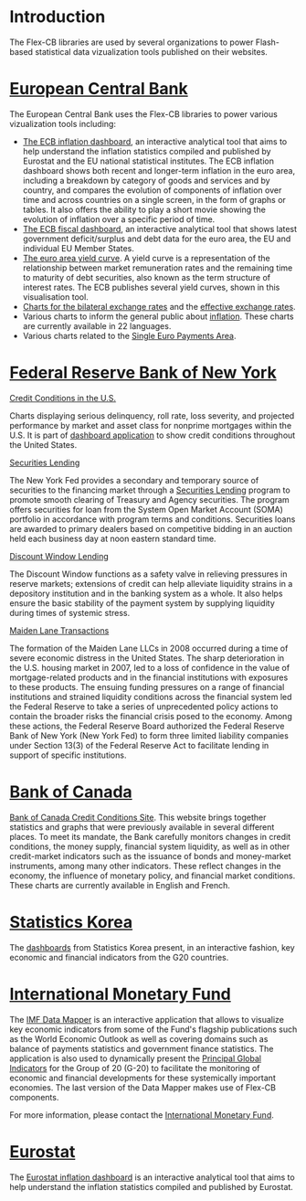 # Introduction #

The Flex-CB libraries are used by several organizations to power Flash-based statistical data vizualization tools published on their websites.

# [European Central Bank](http://www.ecb.europa.eu) #

The European Central Bank uses the Flex-CB libraries to power various vizualization tools including:

  * [The ECB inflation dashboard](http://www.ecb.europa.eu/stats/prices/hicp/html/inflation.en.html), an interactive analytical tool that aims to help understand the inflation statistics compiled and published by Eurostat and the EU national statistical institutes. The ECB inflation dashboard shows both recent and longer-term inflation in the euro area, including a breakdown by category of goods and services and by country, and compares the evolution of components of inflation over time and across countries on a single screen, in the form of graphs or tables. It also offers the ability to play a short movie showing the evolution of inflation over a specific period of time.
  * [The ECB fiscal dashboard](http://www.ecb.europa.eu/stats/gov/html/dashboard.en.html), an interactive analytical tool that shows latest government deficit/surplus and debt data for the euro area, the EU and individual EU Member States.
  * [The euro area yield curve](http://www.ecb.int/stats/money/yc/html/index.en.html). A yield curve is a representation of the relationship between market remuneration rates and the remaining time to maturity of debt securities, also known as the term structure of interest rates. The ECB publishes several yield curves, shown in this visualisation tool.
  * [Charts for the bilateral exchange rates](http://www.ecb.europa.eu/stats/exchange/eurofxref/html/index.en.html) and the [effective exchange rates](http://www.ecb.europa.eu/stats/exchange/effective/html/index.en.html).
  * Various charts to inform the general public about [inflation](http://www.ecb.int/ecb/educational/hicp/html/index.en.html). These charts are currently available in 22 languages.
  * Various charts related to the [Single Euro Payments Area](http://www.ecb.europa.eu/paym/sepa/about/indicators/html/index.en.html).


# [Federal Reserve Bank of New York](http://www.newyorkfed.org) #

[Credit Conditions in the U.S.](http://data.newyorkfed.org/creditconditions/)

Charts displaying serious delinquency, roll rate, loss severity, and projected performance by market and asset class for nonprime mortgages within the U.S. It is part of [dashboard application](http://data.newyorkfed.org/creditconditions/) to show credit conditions throughout the United States.

[Securities Lending](http://www.newyorkfed.org/markets/securitieslending.html/)

The New York Fed provides a secondary and temporary source of securities to the financing market through a [Securities Lending](http://www.newyorkfed.org/markets/securitieslending.html/) program to promote smooth clearing of Treasury and Agency securities. The program offers securities for loan from the System Open Market Account (SOMA) portfolio in accordance with program terms and conditions. Securities loans are awarded to primary dealers based on competitive bidding in an auction held each business day at noon eastern standard time.

[Discount Window Lending](http://www.newyorkfed.org/banking/discountwindow.html/)

The Discount Window functions as a safety valve in relieving pressures in reserve markets; extensions of credit can help alleviate liquidity strains in a depository institution and in the banking system as a whole. It also helps ensure the basic stability of the payment system by supplying liquidity during times of systemic stress.


[Maiden Lane Transactions](http://www.newyorkfed.org/markets/maidenlane.html/)

The formation of the Maiden Lane LLCs in 2008 occurred during a time of severe economic distress in the United States. The sharp deterioration in the U.S. housing market in 2007, led to a loss of confidence in the value of mortgage-related products and in the financial institutions with exposures to these products. The ensuing funding pressures on a range of financial institutions and strained liquidity conditions across the financial system led the Federal Reserve to take a series of unprecedented policy actions to contain the broader risks the financial crisis posed to the economy. Among these actions, the Federal Reserve Board authorized the Federal Reserve Bank of New York (New York Fed) to form three limited liability companies under Section 13(3) of the Federal Reserve Act  to facilitate lending in support of specific institutions.

# [Bank of Canada](http://www.bankofcanada.ca/) #

[Bank of Canada Credit Conditions Site](http://credit.bank-banque-canada.ca/). This website brings together statistics and graphs that were previously available in several different places. To meet its mandate, the Bank carefully monitors changes in credit conditions, the money supply, financial system liquidity, as well as in other credit-market indicators such as the issuance of bonds and money-market instruments, among many other indicators. These reflect changes in the economy, the influence of monetary policy, and financial market conditions. These charts are currently available in English and French.

# [Statistics Korea](http://kostat.go.kr/eng/) #
The [dashboards](http://kosis.kr/nsportal/bulletin/html/index_eng.html) from Statistics Korea present, in an interactive fashion, key economic and financial indicators from the G20 countries.

# [International Monetary Fund](http://www.imf.org/) #
The [IMF Data Mapper](http://www.imf.org/external/datamapper/index.php) is an interactive application that allows to visualize key economic indicators from some of the Fund's flagship publications such as the World Economic Outlook as well as covering domains such as balance of payments statistics and government finance statistics. The application is also used to dynamically present the [Principal Global Indicators](http://www.principalglobalindicators.org/default.aspx) for the Group of 20 (G-20) to facilitate the monitoring of economic and financial developments for these systemically important economies. The last version of the Data Mapper makes use of Flex-CB components.

For more information, please contact the [International Monetary Fund](mailto:PHINDERDAEL@imf.org).

# [Eurostat](http://epp.eurostat.ec.europa.eu/portal/page/portal/eurostat/home/) #
The [Eurostat inflation dashboard](http://epp.eurostat.ec.europa.eu/inflation_dashboard/) is an interactive analytical tool that aims to help understand the inflation statistics compiled and published by Eurostat.